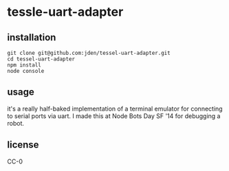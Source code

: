 # tessle-uart-adapter

## installation
```console
git clone git@github.com:jden/tessel-uart-adapter.git
cd tessel-uart-adapter
npm install
node console
```

## usage
it's a really half-baked implementation of a terminal emulator for connecting
to serial ports via uart. I made this at Node Bots Day SF '14 for debugging a
robot.

## license
CC-0